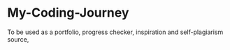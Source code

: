 # My-Coding-Journey
To be used as a portfolio, progress checker, inspiration and self-plagiarism source,
